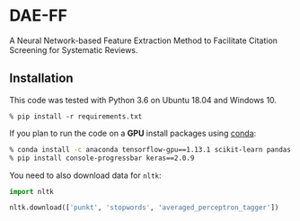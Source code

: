 # DAE-FF

A Neural Network-based Feature Extraction Method to Facilitate Citation Screening for Systematic Reviews.

## Installation

This code was tested with Python 3.6 on Ubuntu 18.04 and Windows 10.

```
% pip install -r requirements.txt
```

If you plan to run the code on a **GPU** install packages using [conda](https://anaconda.org/anaconda/tensorflow-gpu):

```bash
% conda install -c anaconda tensorflow-gpu==1.13.1 scikit-learn pandas nltk 
% pip install console-progressbar keras==2.0.9
```


You need to also download data for `nltk`:

```python
import nltk

nltk.download(['punkt', 'stopwords', 'averaged_perceptron_tagger'])
```
